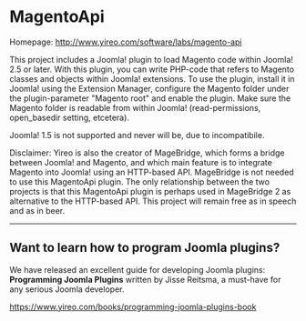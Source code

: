 MagentoApi
==========
Homepage: http://www.yireo.com/software/labs/magento-api

This project includes a Joomla! plugin to load Magento code within Joomla! 2.5 or later. With this plugin, you can write
PHP-code that refers to Magento classes and objects within Joomla! extensions. To use the plugin, install it in Joomla!
using the Extension Manager, configure the Magento folder under the plugin-parameter "Magento root" and enable the plugin.
Make sure the Magento folder is readable from within Joomla! (read-permissions, open_basedir setting, etcetera).

Joomla! 1.5 is not supported and never will be, due to incompatibile.

Disclaimer: Yireo is also the creator of MageBridge, which forms a bridge between Joomla! and Magento, and which main
feature is to integrate Magento into Joomla! using an HTTP-based API. MageBridge is not needed to use this MagentoApi
plugin. The only relationship between the two projects is that this MagentoApi plugin is perhaps used in MageBridge 2 as
alternative to the HTTP-based API. This project will remain free as in speech and as in beer.

---
## Want to learn how to program Joomla plugins?
We have released an excellent guide for developing Joomla plugins: **Programming Joomla Plugins** written by Jisse Reitsma, a must-have for any serious Joomla developer.

https://www.yireo.com/books/programming-joomla-plugins-book

